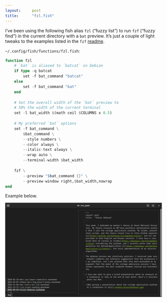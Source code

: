 ```yaml
---
layout:     post
title:      "fzl.fish"
---
```


I’ve been using the following fish alias `fzl` (“fuzzy list”) to run `fzf` (“fuzzy find”) in the current directory with a `bat` preview. It’s just a couple of light tweaks to the examples listed in the `fzf` [readme](https://github.com/junegunn/fzf#preview-window).

`~/.config/fish/functions/fzl.fish`:

````julia
function fzl
    # `bat` is aliased to `batcat` on Debian
    if type -q batcat
        set -f bat_command "batcat"
    else
        set -f bat_command "bat"
    end

    # Set the overall width of the `bat` preview to
    # 50% the width of the current terminal
    set -l bat_width $(math ceil $COLUMNS x 0.5)

    # My preferred `bat` options
    set -f bat_command \
        $bat_command \
        --style numbers \
        --color always \
        --italic-text always \
        --wrap auto \
        --terminal-width $bat_width

    fzf \
        --preview "$bat_command {}" \
        --preview-window right,$bat_width,nowrap
end
````

<!-- note: used julia syntax highlighting above because it *kind of* works and (unlike fish) is supported by jekyll -->

Example below.<!--more-->

![A screengrab of the terminal output produced by fzl.fish. It shows a list of filenames corresponding to posts on this blog; the post title "Thesis defense" is highlighted.](/assets/fish-fzl-example.png)
